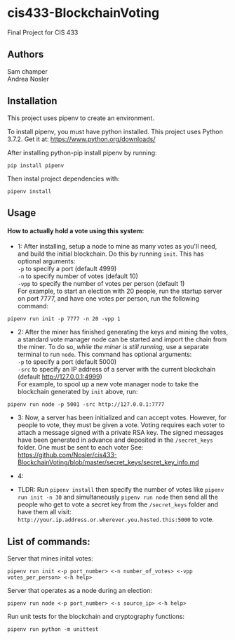 # cis433-BlockchainVoting
Final Project for CIS 433


## Authors

Sam champer <br/> Andrea Nosler

## Installation

This project uses pipenv to create an environment.

To install pipenv, you must have python installed. This project uses Python 3.7.2.
Get it at: https://www.python.org/downloads/

After installing python-pip install pipenv by running:<br/>
```
pip install pipenv
```

Then instal project dependencies with:
```
pipenv install
```

## Usage
#### How to actually hold a vote using this system:
* 1: After installing, setup a node to mine as many votes as you'll need, 
and build the initial blockchain. Do this by running ``init``. This has optional arguments:<br>
``-p`` to specify a port (default 4999) <br>``-n`` to specify number of votes (default 10)<br>
``-vpp`` to specify the number of votes per person (default 1) <br> For example, to start an
election with 20 people, run the startup server on port 7777, and have one votes per person, run the following command:
```
pipenv run init -p 7777 -n 20 -vpp 1
```
* 2: After the miner has finished generating the keys and mining the votes, a standard vote manager node can 
be started and import the chain from the miner. To do so, *while the miner is still running,* use a separate terminal 
to run ``node``. This command has optional arguments: <br>
``-p`` to specify a port (default 5000) <br>
``-src`` to specify an IP address of a server with the current blockchain (default http://127.0.0.1:4999) <br>
For example, to spool up a new vote manager node to take the blockchain generated by ``init`` above, run:
```
pipenv run node -p 5001 -src http://127.0.0.1:7777
```
* 3: Now, a server has been initialized and can accept votes. However, for people to vote, they must be given a vote.
Voting requires each voter to attach a message signed with a private RSA key. The signed messages have been generated
in advance and deposited in the ``/secret_keys`` folder. One must be sent to each voter See:
https://github.com/Nosler/cis433-BlockchainVoting/blob/master/secret_keys/secret_key_info.md

* 4: 

* TLDR: Run ``pipenv install`` then specify the number of votes like ``pipenv run init -n 30``
and simultaneously ``pipenv run node`` then send all the people who get to vote a secret key 
from the ``/secret_keys`` folder and have them all visit:
``http://your.ip.address.or.wherever.you.hosted.this:5000`` to vote.

## List of commands:

Server that mines inital votes:<br/>
```
pipenv run init <-p port_number> <-n number_of_votes> <-vpp votes_per_person> <-h help>
```
Server that operates as a node during an election:
```
pipenv run node <-p port_number> <-s source_ip> <-h help>
```
Run unit tests for the blockchain and cryptography functions:
```
pipenv run python -m unittest
```
<br>
